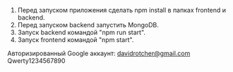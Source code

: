 1. Перед запуском приложения сделать npm install в папках frontend и backend.
2. Перед запуском backend запустить MongoDB.
3. Запуск backend командой "npm run start".
4. Запуск frontend командой "npm start".

Авторизированный Google аккаунт:
davidrotcher@gmail.com
Qwerty1234567890
